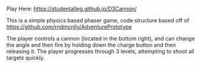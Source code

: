 Play Here: https://studentalleg.github.io/D3Cannon/

This is a simple physics based phaser game, code structure based off of https://github.com/rndmcnlly/AdventurePrototype

The player controls a cannon (located in the bottom right), and can change the angle and then fire by holding down the charge button and then releasing it. The player progresses through 3 levels, attempting to shoot all targets quickly. 